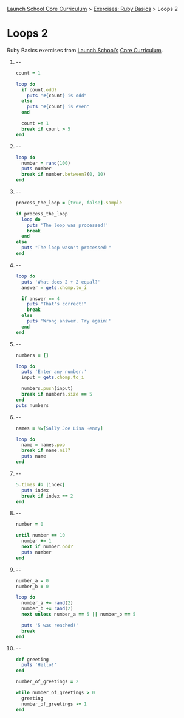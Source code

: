 [Launch School Core Curriculum][readme] >
[Exercises: Ruby Basics][ruby-basics] >
Loops 2

# Loops 2

Ruby Basics exercises from [Launch School’s][launch-school] [Core Curriculum][core-curriculum].

1.  --

    ```ruby
    count = 1

    loop do
      if count.odd?
        puts "#{count} is odd"
      else
        puts "#{count} is even"
      end

      count += 1
      break if count > 5
    end
    ```

2.  --

    ```ruby
    loop do
      number = rand(100)
      puts number
      break if number.between?(0, 10)
    end
    ```

3.  --

    ```ruby
    process_the_loop = [true, false].sample

    if process_the_loop
      loop do
        puts 'The loop was processed!'
        break
      end
    else
      puts "The loop wasn't processed!"
    end
    ```

4.  --

    ```ruby
    loop do
      puts 'What does 2 + 2 equal?'
      answer = gets.chomp.to_i

      if answer == 4
        puts "That's correct!"
        break
      else
        puts 'Wrong answer. Try again!'
      end
    end
    ```

5.  --

    ```ruby
    numbers = []

    loop do
      puts 'Enter any number:'
      input = gets.chomp.to_i

      numbers.push(input)
      break if numbers.size == 5
    end
    puts numbers
    ```

6.  --

    ```ruby
    names = %w[Sally Joe Lisa Henry]

    loop do
      name = names.pop
      break if name.nil?
      puts name
    end
    ```

7.  --

    ```ruby
    5.times do |index|
      puts index
      break if index == 2
    end
    ```

8.  --

    ```ruby
    number = 0

    until number == 10
      number += 1
      next if number.odd?
      puts number
    end
    ```

9.  --

    ```ruby
    number_a = 0
    number_b = 0

    loop do
      number_a += rand(2)
      number_b += rand(2)
      next unless number_a == 5 || number_b == 5

      puts '5 was reached!'
      break
    end
    ```

10. --

    ```ruby
    def greeting
      puts 'Hello!'
    end

    number_of_greetings = 2

    while number_of_greetings > 0
      greeting
      number_of_greetings -= 1
    end
    ```

[readme]: /README.md
[ruby-basics]: ruby-basics-contents.md
[core-curriculum]: https://launchschool.com/courses
[launch-school]: https://launchschool.com
